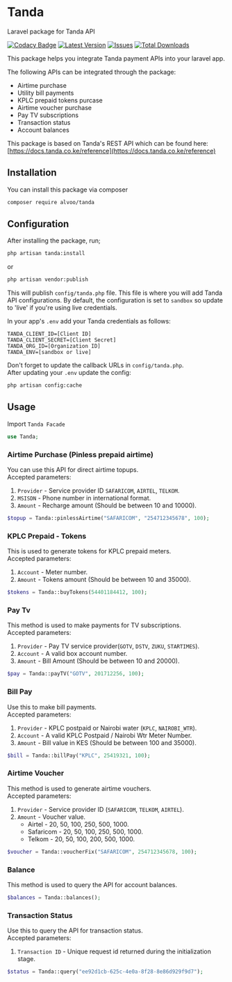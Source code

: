 # Tanda
Laravel package for Tanda API

[![Codacy Badge](https://app.codacy.com/project/badge/Grade/fc6d5c6826f14df481d8db85151994a2)](https://www.codacy.com/gh/alvinmurimi/Tanda/dashboard?utm_source=github.com&amp;utm_medium=referral&amp;utm_content=alvinmurimi/Tanda&amp;utm_campaign=Badge_Grade)
[![Latest Version](https://img.shields.io/github/release/alvinmurimi/tanda.svg?style=flat-square)](https://github.com/alvinmurimi/tanda/releases)
[![Issues](https://img.shields.io/github/issues/alvinmurimi/tanda.svg?style=flat-square)](https://github.com/alvinmurimi/tanda/issues)
[![Total Downloads](https://img.shields.io/packagist/dt/alvoo/tanda.svg?style=flat-square)](https://packagist.org/packages/alvoo/tanda)

This package helps you integrate Tanda payment APIs into your laravel app.

The following APIs can be integrated through the package:
  - Airtime purchase
  - Utility bill payments
  - KPLC prepaid tokens purcase
  - Airtime voucher purchase
  - Pay TV subscriptions
  - Transaction status
  - Account balances

This package is based on Tanda's REST API which can be found here: [https://docs.tanda.co.ke/reference](https://docs.tanda.co.ke/reference)

## Installation
You can install this package via composer

```sh
composer require alvoo/tanda
```

## Configuration
After installing the package, run;
```sh
php artisan tanda:install
```
or 

```sh
php artisan vendor:publish
```
This will publish `config/tanda.php` file.
This file is where you will add Tanda API configurations. By default, the configuration is set to `sandbox` so update to 'live' if you're using live credentials.

In your app's `.env` add your Tanda credentials as follows:

```
TANDA_CLIENT_ID=[Client ID]
TANDA_CLIENT_SECRET=[Client Secret]
TANDA_ORG_ID=[Organization ID]
TANDA_ENV=[sandbox or live]
```
Don't forget to update the callback URLs in `config/tanda.php`.<br>
After updating your `.env` update the config:
```sh
php artisan config:cache
```

## Usage

Import `Tanda Facade`
```php
use Tanda;
```
### Airtime Purchase (Pinless prepaid airtime)
You can use this API for direct airtime topups.<br>
Accepted parameters:
1.  `Provider` - Service provider ID `SAFARICOM`, `AIRTEL`, `TELKOM`.
2.  `MSISDN` - Phone number in international format.
3.  `Amount` - Recharge amount (Should be between 10 and 10000).
```php
$topup = Tanda::pinlessAirtime("SAFARICOM", "254712345678", 100);
```
<!--If the request above is successful, a response similar to the one below is returned:
```json
{
  "id": "e57f4762-c58e-4a22-adc0-399fff308455",
  "status": "000001",
  "message": "Request received successfully.",
  "receiptNumber": null,
  "commandId": "TopupFlexi",
  "serviceProviderId": "SAFARICOM",
  "datetimeCreated": "2022-08-27 00:43:57.263 +0200",
  "datetimeLastModified": "2022-08-27 00:43:57.263 +0200",
  "datetimeCompleted": null,
  "requestParameters": [
    {
      "id": "accountNumber",
      "value": "254712345678",
      "label": "Phone No."
    },
    {
      "id": "amount",
      "value": "100",
      "label": "Amount"
    }
  ]
}
```-->

### KPLC Prepaid - Tokens
This is used to generate tokens for KPLC prepaid meters.<br>
Accepted parameters:
1.  `Account` - Meter number.
2.  `Amount` - Tokens amount (Should be between 10 and 35000).
```php
$tokens = Tanda::buyTokens(54401184412, 100);
```
<!--Upon successful request, a response similar to the one below is returned.
```json
{
  "id": "cb220e80-bbb7-492c-a410-ef565cbfc9b3",
  "status": "000001",
  "message": "Request received successfully.",
  "receiptNumber": null,
  "commandId": "VoucherFlexi",
  "serviceProviderId": "KPLC",
  "datetimeCreated": "2022-08-27 00:55:22.441 +0200",
  "datetimeLastModified": "2022-08-27 00:55:22.441 +0200",
  "datetimeCompleted": null,
  "requestParameters": [
    {
      "id": "accountNumber",
      "value": "54401184412",
      "label": "Bill Account Number"
    },
    {
      "id": "amount",
      "value": "100",
      "label": "Amount"
    }
  ]
}
```
If the transaction is a success, a reponse similar to the one below will be sent to your callback.
```json
{
  "status": "000000",
  "message": "Request processed successfully",
  "transactionId": "cb220e80-bbb7-492c-a410-ef565cbfc9b3",
  "receiptNumber": "013200724515613",
  "timestamp": "2020-07-24 10:12:32.459 +0000",
  "resultParameters": [
    {
    "id": "units",
    "value": "23.57",
    "label": "Number of Kplc Token Units"
    },
    {
    "id": "pin",
    "value": "1709 6835 2390 7654 1723",
    "label": "Kplc Prepaid Token"
    }
  ]
}
```-->
### Pay Tv
This method is used to make payments for TV subscriptions.<br>
Accepted parameters:
1.  `Provider` - Pay TV service provider(`GOTV`, `DSTV`, `ZUKU`, `STARTIMES`).
2.  `Account` - A valid box account number.
3.  `Amount` - Bill Amount (Should be between 10 and 20000).
```php
$pay = Tanda::payTV("GOTV", 201712256, 100);
```

### Bill Pay
Use this to make bill payments.<br>
Accepted parameters:
1.  `Provider` - KPLC postpaid or Nairobi water (`KPLC`, `NAIROBI_WTR`).
2.  `Account` - A valid KPLC Postpaid / Nairobi Wtr Meter Number.
3.  `Amount` - Bill value in KES (Should be between 100 and 35000).
```php
$bill = Tanda::billPay("KPLC", 25419321, 100);
```

### Airtime Voucher
This method is used to generate airtime vouchers.<br>
Accepted parameters:
1.  `Provider` - Service provider ID (`SAFARICOM`, `TELKOM`, `AIRTEL`).
3.  `Amount` - Voucher value.
    - Airtel - 20, 50, 100, 250, 500, 1000.
    - Safaricom - 20, 50, 100, 250, 500, 1000.
    - Telkom - 20, 50, 100, 200, 500, 1000.
```php
$voucher = Tanda::voucherFix("SAFARICOM", 254712345678, 100);
```

### Balance
This method is used to query the API for account balances.<br>

```php
$balances = Tanda::balances();
```

### Transaction Status
Use this to query the API for transaction status.<br>
Accepted parameters:
1.  `Transaction ID` - Unique request id returned during the initialization stage.
```php
$status = Tanda::query("ee92d1cb-625c-4e0a-8f28-8e86d929f9d7");
```
